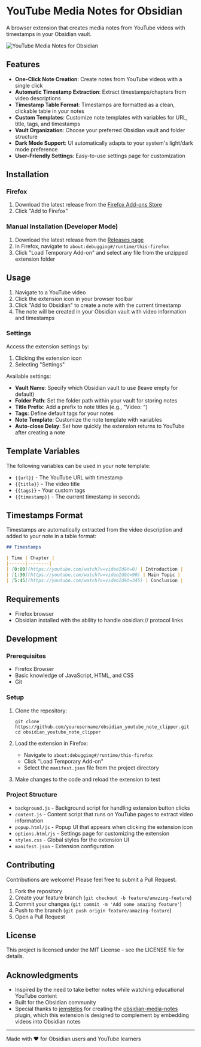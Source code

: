 # YouTube Media Notes for Obsidian

A browser extension that creates media notes from YouTube videos with timestamps in your Obsidian vault.

![YouTube Media Notes for Obsidian](https://github.com/yourusername/obsidian_youtube_note_clipper/raw/main/assets/screenshot.png)

## Features

- **One-Click Note Creation**: Create notes from YouTube videos with a single click
- **Automatic Timestamp Extraction**: Extract timestamps/chapters from video descriptions
- **Timestamp Table Format**: Timestamps are formatted as a clean, clickable table in your notes
- **Custom Templates**: Customize note templates with variables for URL, title, tags, and timestamps
- **Vault Organization**: Choose your preferred Obsidian vault and folder structure
- **Dark Mode Support**: UI automatically adapts to your system's light/dark mode preference
- **User-Friendly Settings**: Easy-to-use settings page for customization

## Installation

### Firefox

1. Download the latest release from the [Firefox Add-ons Store](https://addons.mozilla.org/en-US/firefox/addon/youtube-media-notes-obsidian/)
2. Click "Add to Firefox"

### Manual Installation (Developer Mode)

1. Download the latest release from the [Releases page](https://github.com/yourusername/obsidian_youtube_note_clipper/releases)
2. In Firefox, navigate to `about:debugging#/runtime/this-firefox`
3. Click "Load Temporary Add-on" and select any file from the unzipped extension folder

## Usage

1. Navigate to a YouTube video
2. Click the extension icon in your browser toolbar
3. Click "Add to Obsidian" to create a note with the current timestamp
4. The note will be created in your Obsidian vault with video information and timestamps

### Settings

Access the extension settings by:
1. Clicking the extension icon
2. Selecting "Settings"

Available settings:
- **Vault Name**: Specify which Obsidian vault to use (leave empty for default)
- **Folder Path**: Set the folder path within your vault for storing notes
- **Title Prefix**: Add a prefix to note titles (e.g., "Video: ")
- **Tags**: Define default tags for your notes
- **Note Template**: Customize the note template with variables
- **Auto-close Delay**: Set how quickly the extension returns to YouTube after creating a note

## Template Variables

The following variables can be used in your note template:

- `{{url}}` - The YouTube URL with timestamp
- `{{title}}` - The video title
- `{{tags}}` - Your custom tags
- `{{timestamp}}` - The current timestamp in seconds

## Timestamps Format

Timestamps are automatically extracted from the video description and added to your note in a table format:

```markdown
## Timestamps

| Time | Chapter |
|------|--------|
| [0:00](https://youtube.com/watch?v=videoId&t=0) | Introduction |
| [1:30](https://youtube.com/watch?v=videoId&t=90) | Main Topic |
| [5:45](https://youtube.com/watch?v=videoId&t=345) | Conclusion |
```

## Requirements

- Firefox browser
- Obsidian installed with the ability to handle obsidian:// protocol links

## Development

### Prerequisites

- Firefox Browser
- Basic knowledge of JavaScript, HTML, and CSS
- Git

### Setup

1. Clone the repository:
   ```
   git clone https://github.com/yourusername/obsidian_youtube_note_clipper.git
   cd obsidian_youtube_note_clipper
   ```

2. Load the extension in Firefox:
   - Navigate to `about:debugging#/runtime/this-firefox`
   - Click "Load Temporary Add-on"
   - Select the `manifest.json` file from the project directory

3. Make changes to the code and reload the extension to test

### Project Structure

- `background.js` - Background script for handling extension button clicks
- `content.js` - Content script that runs on YouTube pages to extract video information
- `popup.html/js` - Popup UI that appears when clicking the extension icon
- `options.html/js` - Settings page for customizing the extension
- `styles.css` - Global styles for the extension UI
- `manifest.json` - Extension configuration

## Contributing

Contributions are welcome! Please feel free to submit a Pull Request.

1. Fork the repository
2. Create your feature branch (`git checkout -b feature/amazing-feature`)
3. Commit your changes (`git commit -m 'Add some amazing feature'`)
4. Push to the branch (`git push origin feature/amazing-feature`)
5. Open a Pull Request

## License

This project is licensed under the MIT License - see the LICENSE file for details.

## Acknowledgments

- Inspired by the need to take better notes while watching educational YouTube content
- Built for the Obsidian community
- Special thanks to [jemstelos](https://github.com/jemstelos) for creating the [obsidian-media-notes](https://github.com/jemstelos/obsidian-media-notes) plugin, which this extension is designed to complement by embedding videos into Obsidian notes

---

Made with ❤️ for Obsidian users and YouTube learners
